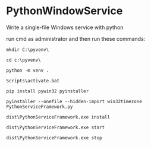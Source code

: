 # PythonWindowService
Write a single-file Windows service with python

run cmd as administrator and then run these commands:
```
mkdir C:\pyvenv\
```
```
cd c:\pyvenv\
```
```
python -m venv .
```
```
Scripts\activate.bat
```
```
pip install pywin32 pyinstaller 
```
```
pyinstaller --onefile --hidden-import win32timezone PythonServiceFramework.py
```
```
dist\PythonServiceFramework.exe install
```
```
dist\PythonServiceFramework.exe start
```
```
dist\PythonServiceFramework.exe stop
```
